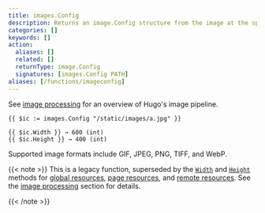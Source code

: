 ```yaml
---
title: images.Config
description: Returns an image.Config structure from the image at the specified path, relative to the working directory.
categories: []
keywords: []
action:
  aliases: []
  related: []
  returnType: image.Config
  signatures: [images.Config PATH]
aliases: [/functions/imageconfig]
---
```


See [image processing] for an overview of Hugo's image pipeline.

[image processing]: /content-management/image-processing/

```go-html-template
{{ $ic := images.Config "/static/images/a.jpg" }}

{{ $ic.Width }} → 600 (int)
{{ $ic.Height }} → 400 (int)
```

Supported image formats include GIF, JPEG, PNG, TIFF, and WebP.

{{< note >}}
This is a legacy function, superseded by the [`Width`] and [`Height`] methods for [global resources](g), [page resources](g), and [remote resources](g). See the [image processing] section for details.

[`Width`]: /methods/resource/width/
[`Height`]: /methods/resource/height/
[image processing]: /content-management/image-processing/
{{< /note >}}
